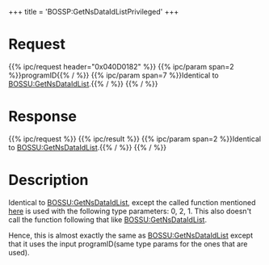 +++
title = 'BOSSP:GetNsDataIdListPrivileged'
+++

# Request

{{% ipc/request header="0x040D0182" %}}
{{% ipc/param span=2 %}}programID{{% / %}}
{{% ipc/param span=7 %}}Identical to [BOSSU:GetNsDataIdList](BOSSU:GetNsDataIdList "wikilink").{{% / %}}
{{% / %}}

# Response

{{% ipc/request %}}
{{% ipc/result %}}
{{% ipc/param span=2 %}}Identical to [BOSSU:GetNsDataIdList](BOSSU:GetNsDataIdList "wikilink").{{% / %}}
{{% / %}}

# Description

Identical to [BOSSU:GetNsDataIdList](BOSSU:GetNsDataIdList "wikilink"), except the called function mentioned [here](BOSSU:GetNsDataIdList "wikilink") is used with the following type parameters: 0, 2, 1. This also doesn't call the function following that like [BOSSU:GetNsDataIdList](BOSSU:GetNsDataIdList "wikilink").

Hence, this is almost exactly the same as [BOSSU:GetNsDataIdList](BOSSU:GetNsDataIdList "wikilink") except that it uses the input programID(same type params for the ones that are used).
